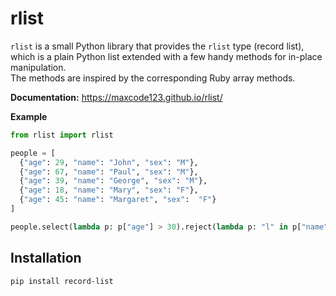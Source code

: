 # rlist
`rlist` is a small Python library that provides the `rlist` type (record list), which 
is a plain Python list extended with a few handy methods for in-place manipulation.  
The methods are inspired by the corresponding Ruby array methods.  

**Documentation:** https://maxcode123.github.io/rlist/  

**Example**
```py
from rlist import rlist

people = [
  {"age": 29, "name": "John", "sex": "M"},
  {"age": 67, "name": "Paul", "sex": "M"},
  {"age": 39, "name": "George", "sex": "M"},
  {"age": 18, "name": "Mary", "sex": "F"},
  {"age": 45: "name": "Margaret", "sex":  "F"}
]

people.select(lambda p: p["age"] > 30).reject(lambda p: "l" in p["name"]).map(lambda p: p["sex"])
```


## Installation

```console
pip install record-list
```
